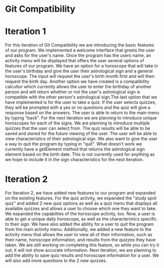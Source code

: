 # Git Compatibility

# Iteration 1
For this iteration of Git Compatibility we are introducing the basic features of our program. We implemented a welcome interface that greets the user and asks for the user's name. Once the program has the users name, an activity menu will be displayed that offers the user several options of features of our program. We have an option for a horoscope that will take in the user's birthday and give the user their astrological sign and a general horoscope. The input will request the user's birth month first and will then request the birth day. Another option we have created is a compatibility calcultor which currently allows the user to enter the birthday of another person and will return whether or not the user's astrological sign is compatible with the other person's astrological sign.The last option that we have implemented is for the user to take a quiz. If the user selects quizzes, they will be prompted with a yes or no questions and the quiz will give a response based on the answers. The user is able to return to the main menu by typing "back". 
For the next iteration we are planning to introduce unique horoscopes for each of the signs. We are planning to introduce multiple quizzes that the user can select from. The quiz results will be able to be saved and stored for the future viewing of the user. The user will be able to view characteristics of their astrological sign. We also want to give the user a way to quit the program by typing in "quit".
What doesn't work we currently have a getElement method that returns the astrological sign element based on the birth date. This is not currently used for anything as we hope to include it in the sign characteristics for the next iteration.

# Iteration 2
For Iteration 2, we have added new features to our program and expanded on the existing features. For the quiz activity, we expanded the "study spot quiz" and added 2 new quiz options as well as a quiz menu that displays all available quizzes and allows a user to choose which one they want to take. We expanded the capabilties of the horoscope activity, too. Now, a user is able to get a unique daily horoscope, as well as the characteristics specific to their sign. We have also added the ability for a user to quit the program from the main activity menu. Additionally, we added a new feature to the activity menu that allows the user to view all of their information, such as their name, horoscope information, and results from the quizzes they have taken. We are still working on completing this feature, so while you can try it out, it will not show accurate information.
Next iteration, we are planning to add the ability to save quiz results and horoscope information for a user. We will also add more questions to the 2 new quizzes. 

